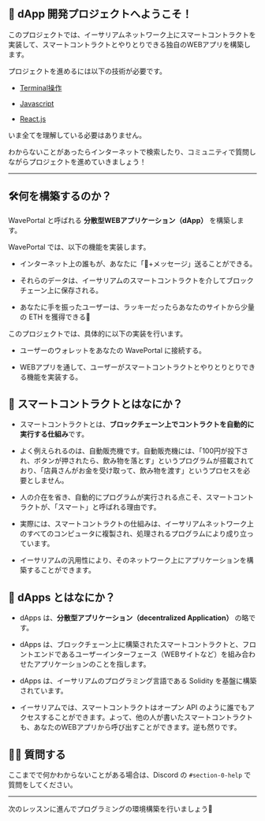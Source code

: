 👋 dApp 開発プロジェクトへようこそ！
-------------------

このプロジェクトでは、イーサリアムネットワーク上にスマートコントラクトを実装して、スマートコントラクトとやりとりできる独自のWEBアプリを構築します。


プロジェクトを進めるには以下の技術が必要です。


- [Terminal操作](https://qiita.com/ryouzi/items/f9dee1540a04a0bfb9a3)

- [Javascript](https://developer.mozilla.org/ja/docs/Web/JavaScript)

- [React.js](https://ja.reactjs.org/)

いま全てを理解している必要はありません。

わからないことがあったらインターネットで検索したり、コミュニティで質問しながらプロジェクトを進めていきましょう！



----------------------------------
🛠何を構築するのか？
----------------------------------

WavePortal と呼ばれる **分散型WEBアプリケーション（dApp）** を構築します。

WavePortal では、以下の機能を実装します。

- インターネット上の誰もが、あなたに「👋+メッセージ」送ることができる。

- それらのデータは、イーサリアムのスマートコントラクトを介してブロックチェーン上に保存される。

- あなたに手を振ったユーザーは、ラッキーだったらあなたのサイトから少量の ETH を獲得できる🎉

このプロジェクトでは、具体的に以下の実装を行います。

- ユーザーのウォレットをあなたの WavePortal に接続する。

- WEBアプリを通して、ユーザーがスマートコントラクトとやりとりとりできる機能を実装する。

🥫 スマートコントラクトとはなにか？
----------------------------------
- スマートコントラクトとは、**ブロックチェーン上でコントラクトを自動的に実行する仕組み**です。

- よく例えられるのは、自動販売機です。自動販売機には、「100円が投下され、ボタンが押されたら、飲み物を落とす」というプログラムが搭載されており、「店員さんがお金を受け取って、飲み物を渡す」というプロセスを必要としません。

- 人の介在を省き、自動的にプログラムが実行される点こそ、スマートコントラクトが、「スマート」と呼ばれる理由です。

- 実際には、スマートコントラクトの仕組みは、イーサリアムネットワーク上のすべてのコンピュータに複製され、処理されるプログラムにより成り立っています。

- イーサリアムの汎用性により、そのネットワーク上にアプリケーションを構築することができます。

📱 dApps とはなにか？
----------------------------------

- dApps は、**分散型アプリケーション（decentralized Application）** の略です。

- dApps は、ブロックチェーン上に構築されたスマートコントラクトと、フロントエンドであるユーザーインターフェース（WEBサイトなど）を組み合わせたアプリケーションのことを指します。

- dApps は、イーサリアムのプログラミング言語である Solidity を基盤に構築されています。

- イーサリアムでは、スマートコントラクトはオープン API のように誰でもアクセスすることができます。よって、他の人が書いたスマートコントラクトも、あなたのWEBアプリから呼び出すことができます。逆も然りです。

🙋‍♂️ 質問する
-------------------------------------------
ここまでで何かわからないことがある場合は、Discord の `#section-0-help` で質問をしてください。

---------------------------------------
次のレッスンに進んでプログラミングの環境構築を行いましょう🎉
